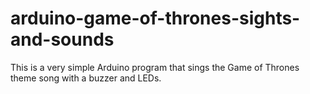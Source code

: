 # arduino-game-of-thrones-sights-and-sounds
This is a very simple Arduino program that sings the Game of Thrones theme song with a buzzer and LEDs.
